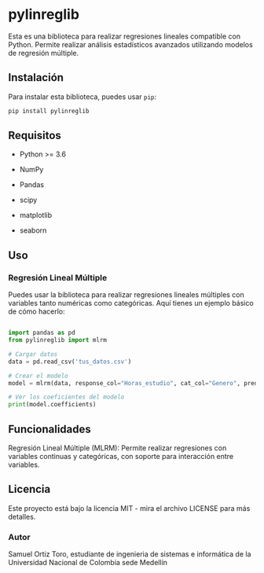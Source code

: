 # pylinreglib

Esta es una biblioteca para realizar regresiones lineales compatible con Python. Permite realizar análisis estadísticos avanzados utilizando modelos de regresión múltiple.

## Instalación

Para instalar esta biblioteca, puedes usar `pip`:

```bash
pip install pylinreglib
```
## Requisitos
- Python >= 3.6

- NumPy

- Pandas

- scipy

- matplotlib

- seaborn

## Uso
### Regresión Lineal Múltiple
Puedes usar la biblioteca para realizar regresiones lineales múltiples con variables tanto numéricas como categóricas. Aquí tienes un ejemplo básico de cómo hacerlo:
```python

import pandas as pd
from pylinreglib import mlrm

# Cargar datos
data = pd.read_csv('tus_datos.csv')

# Crear el modelo
model = mlrm(data, response_col="Horas_estudio", cat_col="Genero", predictor_cols=["Edad"])

# Ver los coeficientes del modelo
print(model.coefficients)
```

## Funcionalidades
Regresión Lineal Múltiple (MLRM): Permite realizar regresiones con variables continuas y categóricas, con soporte para interacción entre variables.

## Licencia
Este proyecto está bajo la licencia MIT - mira el archivo LICENSE para más detalles.

### Autor
Samuel Ortiz Toro, estudiante de ingenieria de sistemas e informática de la Universidad Nacional de Colombia sede Medellín
